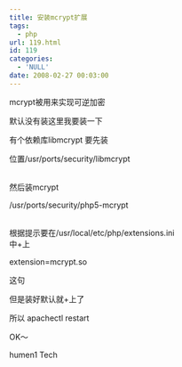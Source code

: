 ```yaml
---
title: 安装mcrypt扩展
tags:
  - php
url: 119.html
id: 119
categories:
  - 'NULL'
date: 2008-02-27 00:03:00
---
```


mcrypt被用来实现可逆加密

默认没有装这里我要装一下

有个依赖库libmcrypt 要先装

位置/usr/ports/security/libmcrypt  
 

然后装mcrypt

/usr/ports/security/php5-mcrypt  
 

根据提示要在/usr/local/etc/php/extensions.ini  
中+上

extension=mcrypt.so

这句

但是装好默认就+上了

所以 apachectl restart  
  
OK～

humen1 Tech